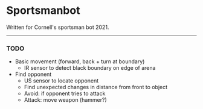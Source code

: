 # Sportsmanbot
Written for Cornell's sportsman bot 2021.
___
### TODO
- Basic movement (forward, back + turn at boundary)
    - IR sensor to detect black boundary on edge of arena
- Find opponent
    - US sensor to locate opponent
    - Find unexpected changes in distance from front to object
    - Avoid: if opponent tries to attack
    - Attack: move weapon (hammer?)
